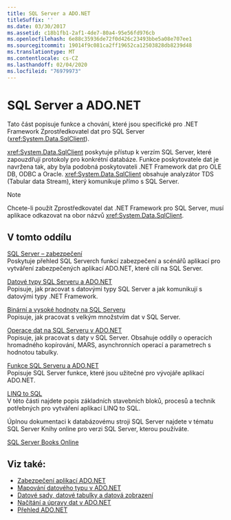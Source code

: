 ```yaml
---
title: SQL Server a ADO.NET
titleSuffix: ''
ms.date: 03/30/2017
ms.assetid: c18b1fb1-2af1-4de7-80a4-95e56fd976cb
ms.openlocfilehash: 6e88c35936de72f0d426c23493bbe5a08e707ee1
ms.sourcegitcommit: 19014f9c081ca2ff19652ca12503828db8239d48
ms.translationtype: MT
ms.contentlocale: cs-CZ
ms.lasthandoff: 02/04/2020
ms.locfileid: "76979973"
---
```

# <a name="sql-server-and-adonet"></a>SQL Server a ADO.NET
Tato část popisuje funkce a chování, které jsou specifické pro .NET Framework Zprostředkovatel dat pro SQL Server (<xref:System.Data.SqlClient>).  
  
 <xref:System.Data.SqlClient> poskytuje přístup k verzím SQL Server, které zapouzdřují protokoly pro konkrétní databáze. Funkce poskytovatele dat je navržena tak, aby byla podobná poskytovateli .NET Framework dat pro OLE DB, ODBC a Oracle. <xref:System.Data.SqlClient> obsahuje analyzátor TDS (Tabular data Stream), který komunikuje přímo s SQL Server.  
  
> [!NOTE]
> Chcete-li použít Zprostředkovatel dat .NET Framework pro SQL Server, musí aplikace odkazovat na obor názvů <xref:System.Data.SqlClient>.  
  
## <a name="in-this-section"></a>V tomto oddílu  
 [SQL Server – zabezpečení](sql-server-security.md)  
 Poskytuje přehled SQL Serverch funkcí zabezpečení a scénářů aplikací pro vytváření zabezpečených aplikací ADO.NET, které cílí na SQL Server.  
  
 [Datové typy SQL Serveru a ADO.NET](sql-server-data-types.md)  
 Popisuje, jak pracovat s datovými typy SQL Server a jak komunikují s datovými typy .NET Framework.  
  
 [Binární a vysoké hodnoty na SQL Serveru](sql-server-binary-and-large-value-data.md)  
 Popisuje, jak pracovat s velkým množstvím dat v SQL Server.  
  
 [Operace dat na SQL Serveru v ADO.NET](sql-server-data-operations.md)  
 Popisuje, jak pracovat s daty v SQL Server. Obsahuje oddíly o operacích hromadného kopírování, MARS, asynchronních operací a parametrech s hodnotou tabulky.  
  
 [Funkce SQL Serveru a ADO.NET](sql-server-features-and-adonet.md)  
 Popisuje SQL Server funkce, které jsou užitečné pro vývojáře aplikací ADO.NET.  
  
 [LINQ to SQL](./linq/index.md)  
 V této části najdete popis základních stavebních bloků, procesů a technik potřebných pro vytváření aplikací LINQ to SQL.  
  
 Úplnou dokumentaci k databázovému stroji SQL Server najdete v tématu SQL Server Knihy online pro verzi SQL Server, kterou používáte.  
  
 [SQL Server Books Online](/sql/sql-server/sql-server-technical-documentation)  
  
## <a name="see-also"></a>Viz také:

- [Zabezpečení aplikací ADO.NET](../securing-ado-net-applications.md)
- [Mapování datového typu v ADO.NET](../data-type-mappings-in-ado-net.md)
- [Datové sady, datové tabulky a datová zobrazení](../dataset-datatable-dataview/index.md)
- [Načítání a úpravy dat v ADO.NET](../retrieving-and-modifying-data.md)
- [Přehled ADO.NET](../ado-net-overview.md)
